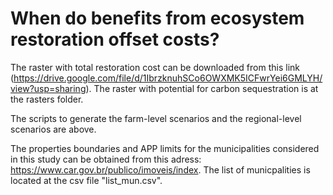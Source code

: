 # When do benefits from ecosystem restoration offset costs?

The raster with total restoration cost can be downloaded from this link (https://drive.google.com/file/d/1IbrzknuhSCo6OWXMK5ICFwrYei6GMLYH/view?usp=sharing). The raster with potential for carbon sequestration is at the rasters folder.

The scripts to generate the farm-level scenarios and the regional-level scenarios are above.

The properties boundaries and APP limits for the municipalities considered in this study can be obtained from this adress: https://www.car.gov.br/publico/imoveis/index. The list of municpalities is located at the csv file "list_mun.csv".



